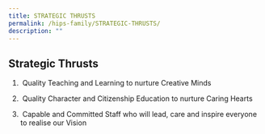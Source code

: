 ```yaml
---
title: STRATEGIC THRUSTS
permalink: /hips-family/STRATEGIC-THRUSTS/
description: ""
---
```

## Strategic Thrusts

1.   Quality Teaching and Learning to nurture Creative Minds  
    
2.   Quality Character and Citizenship Education to nurture Caring Hearts  
    
3.   Capable and Committed Staff who will lead, care and inspire everyone to realise our Vision